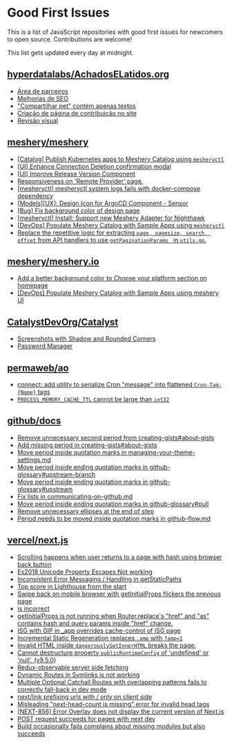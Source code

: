 # Good First Issues

This is a list of JavaScript repositories with good first issues for newcomers to open source. Contributions are welcome!

This list gets updated every day at midnight.

## [hyperdatalabs/AchadosELatidos.org](https://github.com/hyperdatalabs/AchadosELatidos.org)

- [Área de parceiros](https://github.com/hyperdatalabs/AchadosELatidos.org/issues/8)
- [Melhorias de SEO](https://github.com/hyperdatalabs/AchadosELatidos.org/issues/5)
- ["Compartilhar pet" contém apenas textos](https://github.com/hyperdatalabs/AchadosELatidos.org/issues/2)
- [Criação de página de contribuição no site](https://github.com/hyperdatalabs/AchadosELatidos.org/issues/4)
- [Revisão visual](https://github.com/hyperdatalabs/AchadosELatidos.org/issues/3)

## [meshery/meshery](https://github.com/meshery/meshery)

- [[Catalog] Publish Kubernetes apps to Meshery Catalog using `mesheryctl`](https://github.com/meshery/meshery/issues/10444)
- [[UI] Enhance Connection Deletion confirmation modal](https://github.com/meshery/meshery/issues/10558)
- [[UI] Improve Release Version Component](https://github.com/meshery/meshery/issues/9569)
- [Responsiveness on 'Remote Provider' page.](https://github.com/meshery/meshery/issues/10743)
- [[mesheryctl] mesheryctl system logs fails with docker-compose dependency](https://github.com/meshery/meshery/issues/10777)
- [[Models][UX]: Design Icon for ArgoCD Component - Sensor](https://github.com/meshery/meshery/issues/10300)
- [[Bug] Fix background color of design page](https://github.com/meshery/meshery/issues/10775)
- [[mesheryctl] Install: Support new Meshery Adapter for Nighthawk](https://github.com/meshery/meshery/issues/10371)
- [[DevOps] Populate Meshery Catalog with Sample Apps using `mesheryctl`](https://github.com/meshery/meshery/issues/10458)
- [Replace the repetitive logic for extracting `page, pagesize, search, offset` from API handlers to use  `getPaginationParams ` in `utils.go`.](https://github.com/meshery/meshery/issues/10825)

## [meshery/meshery.io](https://github.com/meshery/meshery.io)

- [Add a better background color to Choose your platform section on homepage](https://github.com/meshery/meshery.io/issues/1735)
- [[DevOps] Populate Meshery Catalog with Sample Apps using meshery UI](https://github.com/meshery/meshery.io/issues/1699)

## [CatalystDevOrg/Catalyst](https://github.com/CatalystDevOrg/Catalyst)

- [Screenshots with Shadow and Rounded Corners](https://github.com/CatalystDevOrg/Catalyst/issues/475)
- [Password Manager](https://github.com/CatalystDevOrg/Catalyst/issues/471)

## [permaweb/ao](https://github.com/permaweb/ao)

- [connect: add utility to serialize Cron "message" into flattened `Cron-Tag-{Name}` tags](https://github.com/permaweb/ao/issues/206)
- [`PROCESS_MEMORY_CACHE_TTL` cannot be large than `int32`](https://github.com/permaweb/ao/issues/666)

## [github/docs](https://github.com/github/docs)

- [Remove unnecessary second period from creating-gists#about-gists](https://github.com/github/docs/issues/33161)
- [Add missing period in creating-gists#about-gists](https://github.com/github/docs/issues/33159)
- [Move period inside quotation marks in managing-your-theme-settings.md](https://github.com/github/docs/issues/33137)
- [Move period inside ending quotation marks in github-glossary#upstream-branch](https://github.com/github/docs/issues/33136)
- [Move period inside ending quotation marks in github-glossary#upstream](https://github.com/github/docs/issues/33135)
- [Fix lists in communicating-on-github.md](https://github.com/github/docs/issues/33100)
- [Move period inside ending quotation marks in github-glossary#pull](https://github.com/github/docs/issues/33103)
- [Remove unnecessary ellipses at the end of step](https://github.com/github/docs/issues/33027)
- [Period needs to be moved inside quotation marks in github-flow.md](https://github.com/github/docs/issues/33032)

## [vercel/next.js](https://github.com/vercel/next.js)

- [Scrolling happens when user returns to a page with hash using browser back button](https://github.com/vercel/next.js/issues/13653)
- [Es2018 Unicode Property Escapes Not working](https://github.com/vercel/next.js/issues/19303)
- [Inconsistent Error Messaging / Handling in getStaticPaths](https://github.com/vercel/next.js/issues/41281)
- [Top score in Lighthouse from the start](https://github.com/vercel/next.js/issues/40418)
- [Swipe back on mobile browser with getInitialProps flickers the previous page](https://github.com/vercel/next.js/issues/10465)
- [<AppTree /> is incorrect](https://github.com/vercel/next.js/issues/9336)
- [getInitialProps is not running when Router.replace's "href" and "as" contains hash and query params inside "href" change.](https://github.com/vercel/next.js/issues/10900)
- [ISG with GIP in _app overrides cache-control of ISG page](https://github.com/vercel/next.js/issues/14244)
- [Incremental Static Regeneration replaces `.amp` with `?amp=1`](https://github.com/vercel/next.js/issues/14251)
- [Invalid HTML inside `dangerouslySetInnerHTML` breaks the page.](https://github.com/vercel/next.js/issues/14797)
- [Cannot destructure property `publicRuntimeConfig` of 'undefined' or 'null'. (v9.5.0)](https://github.com/vercel/next.js/issues/15568)
- [Redux-observable server side fetching](https://github.com/vercel/next.js/issues/15971)
- [Dynamic Routes in Symlinks is not working](https://github.com/vercel/next.js/issues/16660)
- [Multiple Optional Catchall Routes with overlapping patterns fails to correctly fall-back in dev mode](https://github.com/vercel/next.js/issues/17367)
- [next/link prefixing urls with / only on client side](https://github.com/vercel/next.js/issues/19922)
- [Misleading "next-head-count is missing" error for invalid head tags](https://github.com/vercel/next.js/issues/20924)
- [[NEXT-856] Error Overlay does not display the current version of Next.js](https://github.com/vercel/next.js/issues/47124)
- [POST request succeeds for pages with next dev](https://github.com/vercel/next.js/issues/38863)
- [Build occasionally fails complains about missing modules but also succeeds](https://github.com/vercel/next.js/issues/15874)

